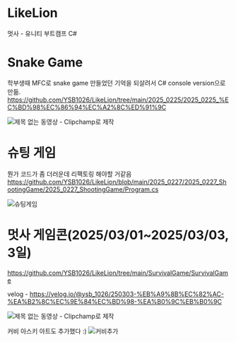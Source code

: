 # LikeLion
멋사 - 유니티 부트캠프 C#

# Snake Game
학부생때 MFC로 snake game 만들었던 기억을 되살려서 C# console version으로 만듦.
https://github.com/YSB1026/LikeLion/tree/main/2025_0225/2025_0225_%EC%BD%98%EC%86%94%EC%A2%8C%ED%91%9C


![제목 없는 동영상 - Clipchamp로 제작](https://github.com/user-attachments/assets/755776e4-1fd5-44d2-95dc-00b8b21fce4f)

# 슈팅 게임
뭔가 코드가 좀 더러운데 리팩토링 해야할 거같음
https://github.com/YSB1026/LikeLion/blob/main/2025_0227/2025_0227_ShootingGame/2025_0227_ShootingGame/Program.cs

![슈팅게임](https://github.com/user-attachments/assets/c5c299fa-ba26-4fc7-acd5-8c971eb45570)

# 멋사 게임콘(2025/03/01~2025/03/03, 3일)

https://github.com/YSB1026/LikeLion/tree/main/SurvivalGame/SurvivalGame

velog - https://velog.io/@ysb_1026/250303-%EB%A9%8B%EC%82%AC-%EA%B2%8C%EC%9E%84%EC%BD%98-%EA%B0%9C%EB%B0%9C

![제목 없는 동영상 - Clipchamp로 제작](https://github.com/user-attachments/assets/8e77382d-b005-4ef6-aeac-f0908ec36ad0)

커비 아스키 아트도 추가했다 :)
![커비추가](https://github.com/user-attachments/assets/7f97a3f9-97ff-4678-b21f-70e815f3e409)
